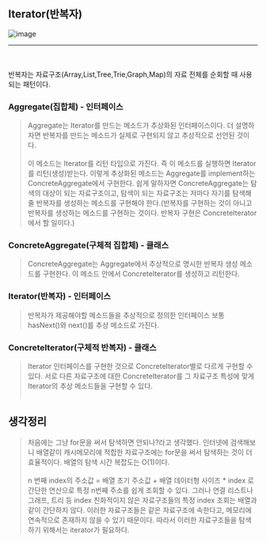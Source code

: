 ## Iterator(반복자)
![image](https://github.com/HuttTheJAVA/java/assets/92637789/f434c36f-91f5-4028-bb92-dd8d5b2e9726)

--------------------------
<br></br>
반복자는 자료구조(Array,List,Tree,Trie,Graph,Map)의 자료 전체를 순회할 때 사용되는 패턴이다.

### Aggregate(집합체) - 인터페이스
> Aggregate는 Iterator를 만드는 메소드가 추상화된 인터페이스이다. 더 설명하자면 반복자를 만드는 메소드가 실제로 구현되지 않고 추상적으로 선언된 것이다.<br></br>
이 메소드는 Iterator를 리턴 타입으로 가진다. 즉 이 메소드를 실행하면 Iterator를 리턴(생성)받는다.
이렇게 추상화된 메소드는 Aggregate를 implement하는 ConcreteAggregate에서 구현한다. 쉽게 말하자면 ConcreteAggregate는 탐색의 대상이 되는 자료구조이고, 탐색이 되는 자료구조는 저마다 자기를 탐색해줄 반복자를 생성하는 메소드를 구현해야 한다.(반복자를 구현하는 것이 아니고 반복자를 생성하는 메소드를 구현하는 것이다. 반복자 구현은 ConcreteIterator에서 할 일이다.)
### ConcreteAggregate(구체적 집합체) - 클래스
> ConcreteAggregate는 Aggregate에서 추상적으로 명시한 반복자 생성 메소드를 구현한다. 이 메소드 안에서 ConcreteIterator를 생성하고 리턴한다.
### Iterator(반복자) - 인터페이스
> 반복자가 제공해야할 메소드들을 추상적으로 정의한 인터페이스 보통 hasNext()와 next()를 추상 메소드로 가진다.
### ConcreteIterator(구체적 반복자) - 클래스
> Iterator 인터페이스를 구현한 것으로 ConcreteIterator별로 다르게 구현할 수 있다. 서로 다른 자료구조에 대한 ConcreteIterator를 그 자료구조 특성에 맞게 Iterator의 추상 메소드들을 구현할 수 있다.
<br></br>

생각정리
-------
> 처음에는 그냥 for문을 써서 탐색하면 안되나?라고 생각했다. 인터넷에 검색해보니 배열같이 캐시메모리에 적합한 자료구조에는 for문을 써서 탐색하는 것이 더 효율적이다.
> 배열의 탐색 시간 복잡도는 O(1)이다.<br></br>
> n 번째 index의 주소값 = 배열 초기 주소값 + 배열 데이터형 사이즈 * index 로 간단한 연산으로 특정 n번째 주소를 쉽게 조회할 수 있다.
> 그러나 연결 리스트나 그래프, 트리 등 index 친화적이지 않은 자료구조들의 특정 index 조회는 배열과 같이 간단하지 않다. 이러한 자료구조들은 같은 자료구조에 속한다고,
> 메모리에 연속적으로 존재하지 않을 수 있기 때문이다. 따라서 이러한 자료구조들을 탐색하기 위해서는 iterator가 필요하다.
